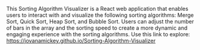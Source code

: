 This Sorting Algorithm Visualizer is a React web application that enables users to interact with and visualize the following sorting algorithms: Merge Sort, Quick Sort, Heap Sort, and Bubble Sort. Users can adjust the number of bars in the array and the sorting speed to create a more dynamic and engaging experience with the sorting algorithms. Use this link to explore: https://jovanamickey.github.io/Sorting-Algorithm-Visualizer

